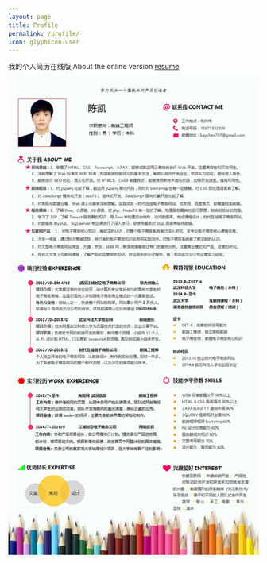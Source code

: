 ```yaml
---
layout: page
title: Profile
permalink: /profile/
icon: glyphicon-user
---
```


我的个人简历在线版,About the online version [resume](http://littlewhitechen.github.io/resume)


![我的个人简历](../img/blog/resume.jpg)
